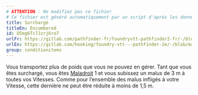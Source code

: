 ```yaml
---
# ATTENTION : Ne modifiez pas ce fichier
# Ce fichier est généré automatiquement par un script d'après les données du module Foundry VTT officiel et de sa traduction
title: Surchargé
titleEn: Encumbered
id: D5mg6Tc7Jzrj6ro7
urlFr: https://gitlab.com/pathfinder-fr/foundryvtt-pathfinder2-fr/-/blob/master/data/classes/D5mg6Tc7Jzrj6ro7.htm
urlEn: https://gitlab.com/hooking/foundry-vtt---pathfinder-2e/-/blob/master/packs/data/classes.db/encumbered.json
group: conditionitems
---
```

Vous transportez plus de poids que vous ne pouvez en gérer. Tant que vous êtes surchargé, vous êtes [Maladroit](maladroit.md) 1 et vous subissez un malus de 3 m à toutes vos Vitesses. Comme pour l’ensemble des malus infligés à votre Vitesse, cette dernière ne peut être réduite à moins de 1,5 m.


